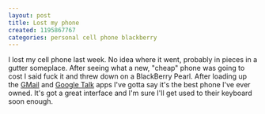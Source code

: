 ```yaml
---
layout: post
title: Lost my phone
created: 1195867767
categories: personal cell phone blackberry
---
```

I lost my cell phone last week. No idea where it went, probably in pieces in a gutter someplace. After seeing what a new, "cheap" phone was going to cost I said fuck it and threw down on a BlackBerry Pearl. After loading up the <a href="http://www.google.com/mobile/mail/index.html">GMail</a> and <a href="http://www.blackberry.com/devicesoftware/entry.do?code=gtalk">Google Talk</a> apps I've gotta say it's the best phone I've ever owned. It's got a great interface and I'm sure I'll get used to their keyboard soon enough. 
